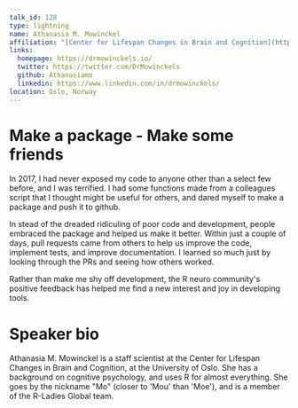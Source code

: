 ```yaml
---
talk_id: 128
type: lightning
name: Athanasia M. Mowinckel
affiliation: "[Center for Lifespan Changes in Brain and Cognition](https://www.oslobrains.no/)"
links:
  homepage: https://drmowinckels.io/
  twitter: https://twitter.com/DrMowinckels
  github: Athanasiamo
  linkedin: https://www.linkedin.com/in/drmowinckels/
location: Oslo, Norway
---
```


# Make a package - Make some friends

In 2017, I had never exposed my code to anyone other than a select few before, and I was terrified. I had some functions made from a colleagues script that I thought might be useful for others, and dared myself to make a package and push it to github.

In stead of the dreaded ridiculing of poor code and development, people embraced the package and helped us make it better. Within just a couple of days, pull requests came from others to help us improve the code, implement tests, and improve documentation. I learned so much just by looking through the PRs and seeing how others worked. 

Rather than make me shy off development, the R neuro community's positive feedback has helped me find a new interest and joy in developing tools.

# Speaker bio

Athanasia M. Mowinckel is a staff scientist at the Center for Lifespan Changes in Brain and Cognition, at the University of Oslo. 
She has a background on cognitive psychology, and uses R for almost everything. 
She goes by the nickname "Mo" (closer to 'Mou' than 'Moe'), and is a member of the R-Ladies Global team. 

